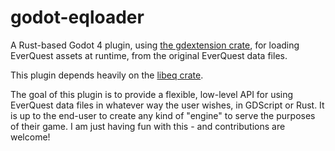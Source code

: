 # godot-eqloader

A Rust-based Godot 4 plugin, using [the gdextension crate](https://github.com/godot-rust/gdextension), for loading EverQuest assets at runtime, from the original EverQuest data files.

This plugin depends heavily on the [libeq crate](https://github.com/cjab/libeq).

The goal of this plugin is to provide a flexible, low-level API for using EverQuest data files in whatever way the user wishes, in GDScript or Rust.  It is up to the end-user to create any kind of "engine" to serve the purposes of their game.  I am just having fun with this - and contributions are welcome!